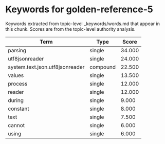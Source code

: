 # Keywords for golden-reference-5

Keywords extracted from topic-level _keywords/words.md that appear in this chunk.
Scores are from the topic-level authority analysis.

| Term | Type | Score |
|------|------|-------|
| parsing | single | 34.000 |
| utf8jsonreader | single | 24.000 |
| system.text.json.utf8jsonreader | compound | 22.500 |
| values | single | 13.500 |
| process | single | 12.000 |
| reader | single | 12.000 |
| during | single | 9.000 |
| constant | single | 8.000 |
| text | single | 7.500 |
| cannot | single | 6.000 |
| using | single | 6.000 |
